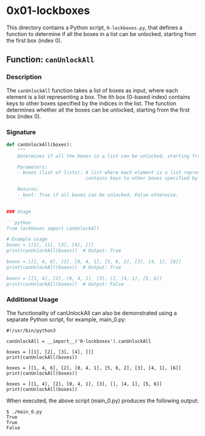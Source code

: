 # 0x01-lockboxes

This directory contains a Python script, `0-lockboxes.py`, that defines a function to determine if all the boxes in a list can be unlocked, starting from the first box (index 0).

## Function: `canUnlockAll`

### Description

The `canUnlockAll` function takes a list of boxes as input, where each element is a list representing a box. The ith box (0-based index) contains keys to other boxes specified by the indices in the list. The function determines whether all the boxes can be unlocked, starting from the first box (index 0).

### Signature

```python
def canUnlockAll(boxes):
    """
    Determines if all the boxes in a list can be unlocked, starting from the first box (index 0).

    Parameters:
    - boxes (list of lists): A list where each element is a list representing a box. The ith box (0-based index)
                             contains keys to other boxes specified by the indices in the list.

    Returns:
    - bool: True if all boxes can be unlocked, False otherwise.
    ```

### Usage

```python
from lockboxes import canUnlockAll

# Example usage
boxes = [[1], [2], [3], [4], []]
print(canUnlockAll(boxes))  # Output: True

boxes = [[1, 4, 6], [2], [0, 4, 1], [5, 6, 2], [3], [4, 1], [6]]
print(canUnlockAll(boxes))  # Output: True

boxes = [[1, 4], [2], [0, 4, 1], [3], [], [4, 1], [5, 6]]
print(canUnlockAll(boxes))  # Output: False
```

### Additional Usage

The functionality of canUnlockAll can also be demonstrated using 
a separate Python script, for example, main_0.py:

```
#!/usr/bin/python3

canUnlockAll = __import__('0-lockboxes').canUnlockAll

boxes = [[1], [2], [3], [4], []]
print(canUnlockAll(boxes))

boxes = [[1, 4, 6], [2], [0, 4, 1], [5, 6, 2], [3], [4, 1], [6]]
print(canUnlockAll(boxes))

boxes = [[1, 4], [2], [0, 4, 1], [3], [], [4, 1], [5, 6]]
print(canUnlockAll(boxes))
```


When executed, the above script (main_0.py) produces the following output:

```
$ ./main_0.py
True
True
False
```
